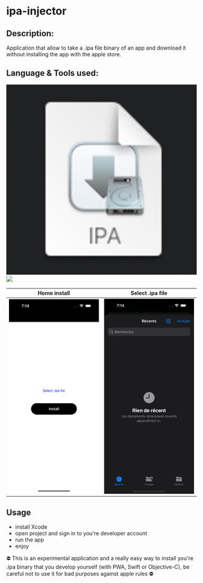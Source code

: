 # ipa-injector

## Description:
Application that allow to take a .ipa file binary of an app and download it without installing the app with the apple store.


## Language & Tools used:
<img src="https://github.com/Antoinegtir/ipa-injector/blob/main/screenshot/logo.jpg?raw=true"/>

<img width="20%" src="https://skillicons.dev/icons?i=c,ruby,Xcode"/>

Home install               |  Select .ipa file
:-------------------------:|:-------------------------:
![](https://github.com/Antoinegtir/ipa-injector/blob/main/screenshot/home.png?raw=true)|![](https://github.com/Antoinegtir/ipa-injector/blob/main/screenshot/select.png?raw=true)|

## Usage

- install Xcode
- open project and sign in to you're developer account
- run the app
- enjoy


⛔️ This is an experimental application and a really easy way to install you're .ipa binary that you develop yourself (with PWA, Swift or Objective-C), be careful not to use it for bad purposes against apple rules ⛔️